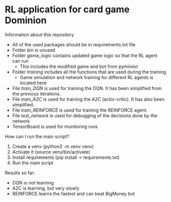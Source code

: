 # RL application for card game Dominion

Information about this repository
* All of the used packages should be in requirements.txt file
* Folder *bin* is unused
* Folder *game_logic* contains updated game logic so that the RL agent can run
  * This includes the modified game and bot from *pyminion*
* Folder *training* includes all the functions that are used during the training
  * Game simulation and network training for different RL agents is located here
* File *train_DQN* is used for training the DQN. It has been simplified from the previous iterations.
* File *train_A2C* is used for training the A2C (actor-critic). It has also been simplified.
* File *train_REINFORCE* is used for training the REINFORCE agent.
* File *test_network* is used for debugging of the decisions done by the network
* TensorBoard is used for monitoring runs

How can I run the main script?
1. Create a venv (python3 -m venv venv)
2. Activate it (source venv/bin/activate)
3. Install requirements (pip install -r requirements.txt)
4. Run the main script

Results so far:
* DQN is not learning
* A2C is learning, but very slowly
* REINFORCE learns the fastest and can beat BigMoney bot 
